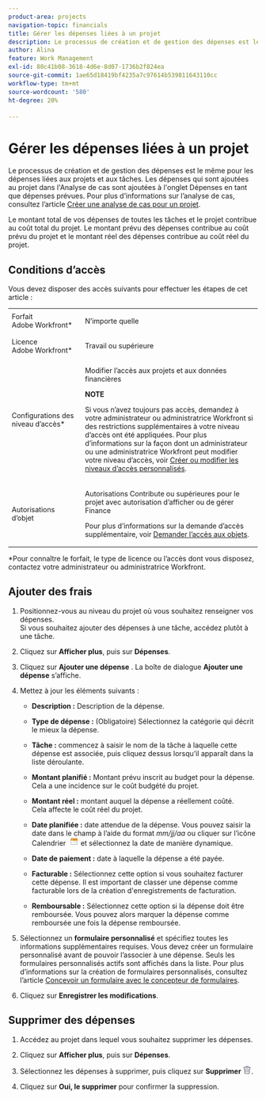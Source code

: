 ```yaml
---
product-area: projects
navigation-topic: financials
title: Gérer les dépenses liées à un projet
description: Le processus de création et de gestion des dépenses est le même pour les dépenses liées aux projets et aux tâches. Les dépenses qui sont ajoutées au projet dans l'Analyse de cas sont ajoutées à l'onglet Dépenses en tant que dépenses prévues. Pour plus d’informations sur l’analyse de cas, voir l’article Créer une analyse de cas pour un projet .
author: Alina
feature: Work Management
exl-id: 80c41b08-3618-4d6e-8d07-1736b2f824ea
source-git-commit: 1ae65d18419bf4235a7c97614b539811643110cc
workflow-type: tm+mt
source-wordcount: '580'
ht-degree: 20%

---
```


# Gérer les dépenses liées à un projet

Le processus de création et de gestion des dépenses est le même pour les dépenses liées aux projets et aux tâches. Les dépenses qui sont ajoutées au projet dans l&#39;Analyse de cas sont ajoutées à l&#39;onglet Dépenses en tant que dépenses prévues. Pour plus d’informations sur l’analyse de cas, consultez l’article [Créer une analyse de cas pour un projet](../../../manage-work/projects/define-a-business-case/create-business-case.md).

Le montant total de vos dépenses de toutes les tâches et le projet contribue au coût total du projet. Le montant prévu des dépenses contribue au coût prévu du projet et le montant réel des dépenses contribue au coût réel du projet.

## Conditions d’accès

Vous devez disposer des accès suivants pour effectuer les étapes de cet article :

<table style="table-layout:auto"> 
 <col> 
 <col> 
 <tbody> 
  <tr> 
   <td role="rowheader">Forfait Adobe Workfront*</td> 
   <td> <p>N’importe quelle</p> </td> 
  </tr> 
  <tr> 
   <td role="rowheader">Licence Adobe Workfront*</td> 
   <td> <p>Travail ou supérieure </p> </td> 
  </tr> 
  <tr> 
   <td role="rowheader">Configurations des niveau d’accès*</td> 
   <td> <p>Modifier l’accès aux projets et aux données financières</p> <p><b>NOTE</b> </p>
   <p> Si vous n’avez toujours pas accès, demandez à votre administrateur ou administratrice Workfront si des restrictions supplémentaires à votre niveau d’accès ont été appliquées. Pour plus d’informations sur la façon dont un administrateur ou une administratrice Workfront peut modifier votre niveau d’accès, voir <a href="../../../administration-and-setup/add-users/configure-and-grant-access/create-modify-access-levels.md" class="MCXref xref">Créer ou modifier les niveaux d’accès personnalisés</a>.</p> </td> 
  </tr> 
  <tr> 
   <td role="rowheader">Autorisations d’objet</td> 
   <td> <p>Autorisations Contribute ou supérieures pour le projet avec autorisation d’afficher ou de gérer Finance</p> <p>Pour plus d’informations sur la demande d’accès supplémentaire, voir <a href="../../../workfront-basics/grant-and-request-access-to-objects/request-access.md" class="MCXref xref">Demander l’accès aux objets</a>.</p> </td> 
  </tr> 
 </tbody> 
</table>

&#42;Pour connaître le forfait, le type de licence ou l’accès dont vous disposez, contactez votre administrateur ou administratrice Workfront.

## Ajouter des frais

1. Positionnez-vous au niveau du projet où vous souhaitez renseigner vos dépenses.\
   Si vous souhaitez ajouter des dépenses à une tâche, accédez plutôt à une tâche. 
1. Cliquez sur **Afficher plus**, puis sur **Dépenses**.
1. Cliquez sur **Ajouter une dépense** .
La boîte de dialogue **Ajouter une dépense** s’affiche.
1. Mettez à jour les éléments suivants :

   * **Description :** Description de la dépense.

   * **Type de dépense :** (Obligatoire) Sélectionnez la catégorie qui décrit le mieux la dépense.
   * **Tâche :** commencez à saisir le nom de la tâche à laquelle cette dépense est associée, puis cliquez dessus lorsqu’il apparaît dans la liste déroulante.
   * **Montant planifié :** Montant prévu inscrit au budget pour la dépense.\
     Cela a une incidence sur le coût budgété du projet.

   * **Montant réel :** montant auquel la dépense a réellement coûté.\
     Cela affecte le coût réel du projet.

   * **Date planifiée :** date attendue de la dépense. Vous pouvez saisir la date dans le champ à l’aide du format *mm/jj/aa* ou cliquer sur l’icône Calendrier  ![](assets/calendar-icon.png) et sélectionnez la date de manière dynamique.

   * **Date de paiement :** date à laquelle la dépense a été payée.
   * **Facturable :** Sélectionnez cette option si vous souhaitez facturer cette dépense. Il est important de classer une dépense comme facturable lors de la création d&#39;enregistrements de facturation.
   * **Remboursable :** Sélectionnez cette option si la dépense doit être remboursée. Vous pouvez alors marquer la dépense comme remboursée une fois la dépense remboursée.

1. Sélectionnez un **formulaire personnalisé** et spécifiez toutes les informations supplémentaires requises. Vous devez créer un formulaire personnalisé avant de pouvoir l’associer à une dépense. Seuls les formulaires personnalisés actifs sont affichés dans la liste. Pour plus d’informations sur la création de formulaires personnalisés, consultez l’article [Concevoir un formulaire avec le concepteur de formulaires](/help/quicksilver/administration-and-setup/customize-workfront/create-manage-custom-forms/form-designer/design-a-form/design-a-form.md).

1. Cliquez sur **Enregistrer les modifications**.

## Supprimer des dépenses

1. Accédez au projet dans lequel vous souhaitez supprimer les dépenses.
1. Cliquez sur **Afficher plus**, puis sur **Dépenses**.
1. Sélectionnez les dépenses à supprimer, puis cliquez sur **Supprimer** ![Supprimer](assets/delete.png).

1. Cliquez sur **Oui, le supprimer** pour confirmer la suppression.
